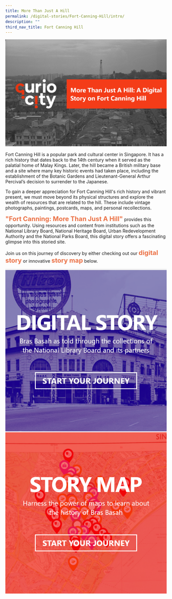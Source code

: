 ```yaml
---
title: More Than Just A Hill
permalink: /digital-stories/Fort-Canning-Hill/intro/
description: ""
third_nav_title: Fort Canning Hill
---
```

![Alt text for image on Isomer site](/images/fort-canning-cover-dg.jpg)

Fort Canning Hill is a popular park and cultural center in Singapore. It has a rich history that dates back to the 14th century when it served as the palatial home of Malay Kings. Later, the hill became a British military base and a site where many key historic events had taken place, including the establishment of the Botanic Gardens and Lieutenant-General Arthur Percival’s decision to surrender to the Japanese.

To gain a deeper appreciation for Fort Canning Hill's rich history and vibrant present, we must move beyond its physical structures and explore the wealth of resources that are related to the hill. These include vintage photographs, paintings, postcards, maps, and personal recollections.

<span style="font-weight: 700; font-size: 20px; font-style: normal; color:#eb7044">"Fort Canning: More Than Just A Hill"</span> provides this opportunity. Using resources and content from institutions such as the National Library Board, National Heritage Board, Urban Redevelopment Authority and the National Parks Board, this digital story offers a fascinating glimpse into this storied site.

Join us on this journey of discovery by either checking out our <span style="font-weight: 700; font-size: 20px; font-style: normal; color:#eb7044">digital story</span> or innovative <span style="font-weight: 700; font-size: 20px; font-style: normal; color:#eb7044">story map</span> below.


<div class="container__line padding--lg">
    <div class="row">
        <div class="col is-12" style="padding: 2px 0; background-color: #efefef;">
        </div>
    </div>
</div>

<div>
	<div class="row is-multiline">
	    <div class="col is-half-desktop is-half-tablet">
<a href="/digital-stories/Bras-Basah/bb-early/"><img src="/images/showcase-journey-dg.png" alt="image 2"></a>
	</div>
    <div class="col is-half-desktop is-half-tablet">
			<a href="https://go.gov.sg/curiocity-tahbbmap"><img src="/images/story-map-journey-dg.png" alt="image 4"></a>
</div>
	</div> 
	</div>